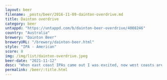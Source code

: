 ```yaml
---
layout: beer
filename: _posts/beer/2016-11-09-dainton-overdrive.md
title: Dainton overdrive
category: beer
untappd: "https://untappd.com/b/dainton-beer-overdrive/4008246"
country: "Australia"
brewery: "Dainton Beer"
breweryURL: "/brewery/dainton-beer.html"
style: "IPA - American"
score: 8
img: /img/list/dainton-overdrive.jpeg
beer-date: "2021-11-12"
desc: "When east coast IPAs came out I was excited, now west coasts are so rare I love when I find one. Not too dank, but has some rich hops that come across a little malty"
permalink: /beer/:title.html
---
```

